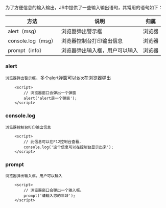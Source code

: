 为了方便信息的输入输出，JS中提供了一些输入输出语句，其常用的语句如下：

| 方法               | 说明                           | 归属   |
| ------------------ | ------------------------------ | ------ |
| alert（msg）       | 浏览器弹出警示框               | 浏览器 |
| console.log（msg） | 浏览器控制台打印输出信息       | 浏览器 |
| prompt（info）     | 浏览器弹出输入框，用户可以输入 | 浏览器 |

### alert

`浏览器弹出警示框`，多个alert弹窗可以`依次`在浏览器弹出

```
    <script>
        // 浏览器窗口会弹出一个弹窗
        alert('alert是一个弹窗');
    </script>
```

### console.log

`浏览器控制台打印输出信息`

```
    <script>
        // 此信息可以在F12控制台查看，
        console.log('这个信息可以在控制台显示出来');   
    </script>
```

### prompt

`浏览器弹出输入框，用户可以输入`

```
    <script>
        // 浏览器窗口会弹出一个输入框。
        prompt('请输入您的年龄');
    </script>
```

